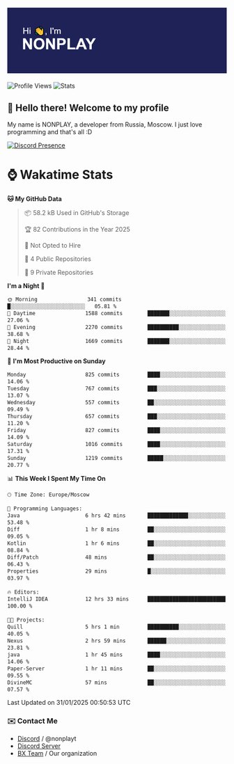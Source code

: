 ![Discord Presence](./header.png)
<br></br>
![Profile Views](https://komarev.com/ghpvc/?username=NONPLAYT&color=blue&style=for-the-badge)
![Stats](https://img.shields.io/badge/0%25-OPTIMIZED-orange?style=for-the-badge)


## :wave: Hello there! Welcome to my profile

My name is NONPLAY, a developer from Russia, Moscow. I just love programming and that's all :D

[![Discord Presence](https://lanyard.cnrad.dev/api/597087584090587177?showDisplayName=true)](https://discord.com/users/597087584090587177) 

# ⌚ Wakatime Stats

<!--START_SECTION:waka-->
**🐱 My GitHub Data** 

> 📦 58.2 kB Used in GitHub's Storage 
 > 
> 🏆 82 Contributions in the Year 2025
 > 
> 🚫 Not Opted to Hire
 > 
> 📜 4 Public Repositories 
 > 
> 🔑 9 Private Repositories 
 > 
**I'm a Night 🦉** 

```text
🌞 Morning                341 commits         █░░░░░░░░░░░░░░░░░░░░░░░░   05.81 % 
🌆 Daytime                1588 commits        ███████░░░░░░░░░░░░░░░░░░   27.06 % 
🌃 Evening                2270 commits        ██████████░░░░░░░░░░░░░░░   38.68 % 
🌙 Night                  1669 commits        ███████░░░░░░░░░░░░░░░░░░   28.44 % 
```
📅 **I'm Most Productive on Sunday** 

```text
Monday                   825 commits         ████░░░░░░░░░░░░░░░░░░░░░   14.06 % 
Tuesday                  767 commits         ███░░░░░░░░░░░░░░░░░░░░░░   13.07 % 
Wednesday                557 commits         ██░░░░░░░░░░░░░░░░░░░░░░░   09.49 % 
Thursday                 657 commits         ███░░░░░░░░░░░░░░░░░░░░░░   11.20 % 
Friday                   827 commits         ████░░░░░░░░░░░░░░░░░░░░░   14.09 % 
Saturday                 1016 commits        ████░░░░░░░░░░░░░░░░░░░░░   17.31 % 
Sunday                   1219 commits        █████░░░░░░░░░░░░░░░░░░░░   20.77 % 
```


📊 **This Week I Spent My Time On** 

```text
🕑︎ Time Zone: Europe/Moscow

💬 Programming Languages: 
Java                     6 hrs 42 mins       █████████████░░░░░░░░░░░░   53.48 % 
Diff                     1 hr 8 mins         ██░░░░░░░░░░░░░░░░░░░░░░░   09.05 % 
Kotlin                   1 hr 6 mins         ██░░░░░░░░░░░░░░░░░░░░░░░   08.84 % 
Diff/Patch               48 mins             ██░░░░░░░░░░░░░░░░░░░░░░░   06.43 % 
Properties               29 mins             █░░░░░░░░░░░░░░░░░░░░░░░░   03.97 % 

🔥 Editors: 
IntelliJ IDEA            12 hrs 33 mins      █████████████████████████   100.00 % 

🐱‍💻 Projects: 
Quill                    5 hrs 1 min         ██████████░░░░░░░░░░░░░░░   40.05 % 
Nexus                    2 hrs 59 mins       ██████░░░░░░░░░░░░░░░░░░░   23.81 % 
java                     1 hr 45 mins        ████░░░░░░░░░░░░░░░░░░░░░   14.06 % 
Paper-Server             1 hr 11 mins        ██░░░░░░░░░░░░░░░░░░░░░░░   09.55 % 
DivineMC                 57 mins             ██░░░░░░░░░░░░░░░░░░░░░░░   07.57 % 
```


 Last Updated on 31/01/2025 00:50:53 UTC
<!--END_SECTION:waka-->

### ✉️ Contact Me

- [Discord](https://discord.com/users/597087584090587177) / @nonplayt
- [Discord Server](https://discord.gg/p7cxhw7E2M)
- [BX Team](https://github.com/BX-Team) / Our organization
